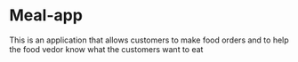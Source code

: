 # Meal-app
This is an application that allows customers to make food orders and to help the food vedor know what the customers want to eat
